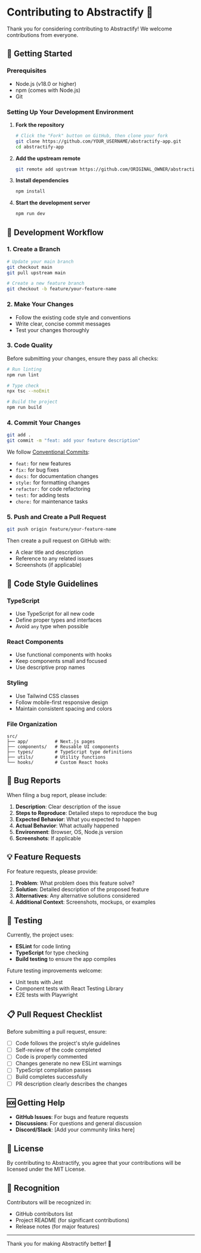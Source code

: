 # Contributing to Abstractify 🤝

Thank you for considering contributing to Abstractify! We welcome contributions from everyone.

## 🚀 Getting Started

### Prerequisites
- Node.js (v18.0 or higher)
- npm (comes with Node.js)
- Git

### Setting Up Your Development Environment

1. **Fork the repository**
   ```bash
   # Click the "Fork" button on GitHub, then clone your fork
   git clone https://github.com/YOUR_USERNAME/abstractify-app.git
   cd abstractify-app
   ```

2. **Add the upstream remote**
   ```bash
   git remote add upstream https://github.com/ORIGINAL_OWNER/abstractify-app.git
   ```

3. **Install dependencies**
   ```bash
   npm install
   ```

4. **Start the development server**
   ```bash
   npm run dev
   ```

## 🔄 Development Workflow

### 1. Create a Branch
```bash
# Update your main branch
git checkout main
git pull upstream main

# Create a new feature branch
git checkout -b feature/your-feature-name
```

### 2. Make Your Changes
- Follow the existing code style and conventions
- Write clear, concise commit messages
- Test your changes thoroughly

### 3. Code Quality
Before submitting your changes, ensure they pass all checks:

```bash
# Run linting
npm run lint

# Type check
npx tsc --noEmit

# Build the project
npm run build
```

### 4. Commit Your Changes
```bash
git add .
git commit -m "feat: add your feature description"
```

We follow [Conventional Commits](https://www.conventionalcommits.org/):
- `feat:` for new features
- `fix:` for bug fixes
- `docs:` for documentation changes
- `style:` for formatting changes
- `refactor:` for code refactoring
- `test:` for adding tests
- `chore:` for maintenance tasks

### 5. Push and Create a Pull Request
```bash
git push origin feature/your-feature-name
```

Then create a pull request on GitHub with:
- A clear title and description
- Reference to any related issues
- Screenshots (if applicable)

## 📝 Code Style Guidelines

### TypeScript
- Use TypeScript for all new code
- Define proper types and interfaces
- Avoid `any` type when possible

### React Components
- Use functional components with hooks
- Keep components small and focused
- Use descriptive prop names

### Styling
- Use Tailwind CSS classes
- Follow mobile-first responsive design
- Maintain consistent spacing and colors

### File Organization
```
src/
├── app/          # Next.js pages
├── components/   # Reusable UI components
├── types/        # TypeScript type definitions
├── utils/        # Utility functions
└── hooks/        # Custom React hooks
```

## 🐛 Bug Reports

When filing a bug report, please include:

1. **Description**: Clear description of the issue
2. **Steps to Reproduce**: Detailed steps to reproduce the bug
3. **Expected Behavior**: What you expected to happen
4. **Actual Behavior**: What actually happened
5. **Environment**: Browser, OS, Node.js version
6. **Screenshots**: If applicable

## 💡 Feature Requests

For feature requests, please provide:

1. **Problem**: What problem does this feature solve?
2. **Solution**: Detailed description of the proposed feature
3. **Alternatives**: Any alternative solutions considered
4. **Additional Context**: Screenshots, mockups, or examples

## 🧪 Testing

Currently, the project uses:
- **ESLint** for code linting
- **TypeScript** for type checking
- **Build testing** to ensure the app compiles

Future testing improvements welcome:
- Unit tests with Jest
- Component tests with React Testing Library
- E2E tests with Playwright

## 📋 Pull Request Checklist

Before submitting a pull request, ensure:

- [ ] Code follows the project's style guidelines
- [ ] Self-review of the code completed
- [ ] Code is properly commented
- [ ] Changes generate no new ESLint warnings
- [ ] TypeScript compilation passes
- [ ] Build completes successfully
- [ ] PR description clearly describes the changes

## 🆘 Getting Help

- **GitHub Issues**: For bugs and feature requests
- **Discussions**: For questions and general discussion
- **Discord/Slack**: [Add your community links here]

## 📄 License

By contributing to Abstractify, you agree that your contributions will be licensed under the MIT License.

## 🙏 Recognition

Contributors will be recognized in:
- GitHub contributors list
- Project README (for significant contributions)
- Release notes (for major features)

---

Thank you for making Abstractify better! 🚀
